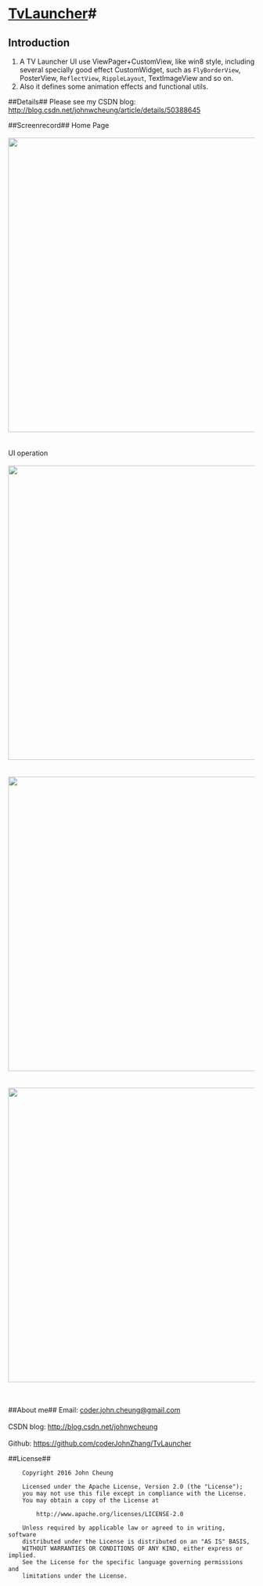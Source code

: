 # [TvLauncher](https://github.com/coderJohnZhang/TvLauncher)#

## Introduction ##
1. A TV Launcher UI use ViewPager+CustomView, like win8 style, including several specially good effect CustomWidget, such as `FlyBorderView`, PosterView, `ReflectView`, `RippleLayout`, TextImageView and so on. <br>
2. Also it defines some animation effects and  functional utils.

##Details##
Please see my CSDN blog: http://blog.csdn.net/johnwcheung/article/details/50388645

##Screenrecord##
Home Page<br><br>
<img src="https://github.com/coderJohnZhang/TvLauncher/blob/master/screenrecord/screenshot.png" width="600"><br><br><br>
UI operation<br><br>
<img src="https://github.com/coderJohnZhang/TvLauncher/blob/master/screenrecord/Android%20TV_0.gif" width="600"><br><br><br>
<img src="https://github.com/coderJohnZhang/TvLauncher/blob/master/screenrecord/Android%20TV_1.gif" width="600"><br><br><br>
<img src="https://github.com/coderJohnZhang/TvLauncher/blob/master/screenrecord/Android%20TV_2.gif" width="600"><br><br><br>

##About me##
Email: coder.john.cheung@gmail.com<br><br>
CSDN blog: http://blog.csdn.net/johnwcheung<br><br>
Github: https://github.com/coderJohnZhang/TvLauncher

##License##

		Copyright 2016 John Cheung

		Licensed under the Apache License, Version 2.0 (the "License");
		you may not use this file except in compliance with the License.
		You may obtain a copy of the License at

			http://www.apache.org/licenses/LICENSE-2.0

		Unless required by applicable law or agreed to in writing, software
		distributed under the License is distributed on an "AS IS" BASIS,
		WITHOUT WARRANTIES OR CONDITIONS OF ANY KIND, either express or implied.
		See the License for the specific language governing permissions and
		limitations under the License.
